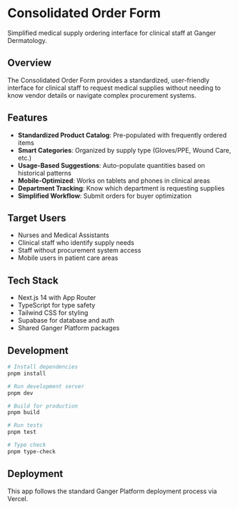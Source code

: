 # Consolidated Order Form

Simplified medical supply ordering interface for clinical staff at Ganger Dermatology.

## Overview

The Consolidated Order Form provides a standardized, user-friendly interface for clinical staff to request medical supplies without needing to know vendor details or navigate complex procurement systems.

## Features

- **Standardized Product Catalog**: Pre-populated with frequently ordered items
- **Smart Categories**: Organized by supply type (Gloves/PPE, Wound Care, etc.)
- **Usage-Based Suggestions**: Auto-populate quantities based on historical patterns
- **Mobile-Optimized**: Works on tablets and phones in clinical areas
- **Department Tracking**: Know which department is requesting supplies
- **Simplified Workflow**: Submit orders for buyer optimization

## Target Users

- Nurses and Medical Assistants
- Clinical staff who identify supply needs
- Staff without procurement system access
- Mobile users in patient care areas

## Tech Stack

- Next.js 14 with App Router
- TypeScript for type safety
- Tailwind CSS for styling
- Supabase for database and auth
- Shared Ganger Platform packages

## Development

```bash
# Install dependencies
pnpm install

# Run development server
pnpm dev

# Build for production
pnpm build

# Run tests
pnpm test

# Type check
pnpm type-check
```

## Deployment

This app follows the standard Ganger Platform deployment process via Vercel.